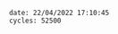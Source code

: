 

                date: 22/04/2022 17:10:45
                cycles: 52500

                         